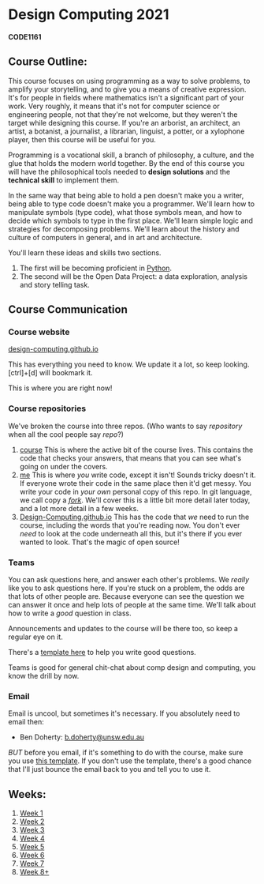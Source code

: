 # Design Computing 2021

#### CODE1161

## Course Outline:

This course focuses on using programming as a way to solve problems, to amplify your storytelling, and to give you a means of creative expression. It's for people in fields where mathematics isn't a significant part of your work. Very roughly, it means that it's not for computer science or engineering people, not that they're not welcome, but they weren't the target while designing this course. If you're an arborist, an architect, an artist, a botanist, a journalist, a librarian, linguist, a potter, or a xylophone player, then this course will be useful for you.

Programming is a vocational skill, a branch of philosophy, a culture, and the glue that holds the modern world together. By the end of this course you will have the philosophical tools needed to **design solutions** and the **technical skill** to implement them.

In the same way that being able to hold a pen doesn't make you a writer, being able to type code doesn't make you a programmer. We'll learn how to manipulate symbols (type code), what those symbols mean, and how to decide which symbols to type in the first place. We'll learn simple logic and strategies for decomposing problems. We'll learn about the history and culture of computers in general, and in art and architecture.

You'll learn these ideas and skills two sections.

1. The first will be becoming proficient in [Python](<https://en.wikipedia.org/wiki/Python_(programming_language)>).
1. The second will be the Open Data Project: a data exploration, analysis and story telling task.

## Course Communication

### Course website

[design-computing.github.io](https://design-computing.github.io/)

This has everything you need to know. We update it a lot, so keep looking. \[ctrl\]+\[d\] will bookmark it.

This is where you are right now!

### Course repositories

We've broken the course into three repos. (Who wants to say _repository_ when all the cool people say _repo_?)

1. [course](https://github.com/Design-Computing/course) This is where the active bit of the course lives. This contains the code that checks your answers, that means that you can see what's going on under the covers.
1. [me](https://github.com/Design-Computing/me) This is where _you_ write code, except it isn't! Sounds tricky doesn't it. If everyone wrote their code in the same place then it'd get messy. You write your code in _your own_ personal copy of this repo. In git language, we call copy a _[fork](https://help.github.com/en/articles/fork-a-repo)_. We'll cover this is a little bit more detail later today, and a lot more detail in a few weeks.
1. [Design-Computing.github.io](https://github.com/Design-Computing/Design-Computing.github.io) This has the code that _we_ need to run the course, including the words that you're reading now. You don't ever _need_ to look at the code underneath all this, but it's there if you ever wanted to look. That's the magic of open source!

### Teams

You can ask questions here, and answer each other's problems. We _really_ like you to ask questions here. If you're stuck on a problem, the odds are that lots of other people are. Because everyone can see the question we can answer it once and help lots of people at the same time. We'll talk about how to write a _good_ question in class.

Announcements and updates to the course will be there too, so keep a regular eye on it.

There's a [template here](questionTemplate) to help you write good questions.

Teams is good for general chit-chat about comp design and computing, you know the drill by now.

### Email

Email is uncool, but sometimes it's necessary. If you absolutely need to email then:

- Ben Doherty: b.doherty@unsw.edu.au

_BUT_ before you email, if it's something to do with the course, make sure you use [this template](email_template). If you don't use the template, there's a good chance that I'll just bounce the email back to you and tell you to use it.

## Weeks:

1. [Week 1](md/week1)
1. [Week 2](md/week2)
1. [Week 3](md/week3)
1. [Week 4](md/week4)
1. [Week 5](md/week5)
1. [Week 6](md/week6)
1. [Week 7](md/week7)
1. [Week 8+](md/theRest)
